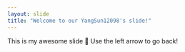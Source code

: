 ```yaml
---
layout: slide
title: "Welcome to our YangSun12098's slide!"
---
```

This is my awesome slide :tada:
Use the left arrow to go back!

